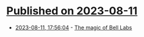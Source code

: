 # [Published on 2023-08-11](index.md)

* [2023-08-11, 17:56:04](https://lobste.rs/s/qwx8ml/magic_bell_labs) - [The magic of Bell Labs](https://www.youtube.com/watch?v=XMr4zBHj1pU)
